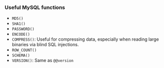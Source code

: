 ### Useful MySQL functions

- `MD5()` 
- `SHA1()` 
- `PASSWORD()`
- `ENCODE()`
- `COMPRESS()`: Useful for compressing data, especially when reading large binaries via blind SQL injections.
- `ROW_COUNT()`
- `SCHEMA()`
- `VERSION()`: Same as `@@version`